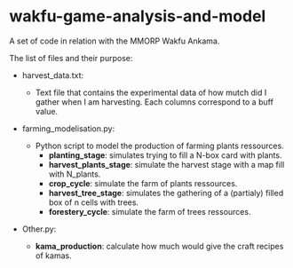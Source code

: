 # wakfu-game-analysis-and-model
A set of code in relation with the MMORP Wakfu Ankama.

The list of files and their purpose:

  - harvest_data.txt:
    - Text file that contains the experimental data of how mutch did I gather when I am harvesting. Each columns correspond to a buff value.

  - farming_modelisation.py:
    - Python script to model the production of farming plants ressources.
      - **planting_stage**: simulates trying to fill a N-box card with plants.
      - **harvest_plants_stage**: simulate the harvest stage with a map fill with N_plants.
      - **crop_cycle**: simulate the farm of plants ressources.
      - **harvest_tree_stage**: simulates the gathering of a (partialy) filled box of n cells with trees.
      - **forestery_cycle**: simulate the farm of trees ressources.

  - Other.py:
    - **kama_production**: calculate how much would give the craft recipes of kamas.
